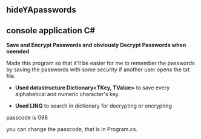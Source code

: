 ## **hideYApasswords**
## console application C#

**Save and Encrypt Passwords and obviously Decrypt Passwords when neended**


Made this program so that it'll be easier for me to remember the passwords by saving the passwords with some security
if another user opens the txt file.


* **Used datastructure Dictionary<TKey, TValue>** to save every alphabetical and numeric character's key. 

* **Used LINQ** to search in dictionary for decrypting or encrypting 


passcode is 098 

you can change the passcode, that is in Program.cs. 

